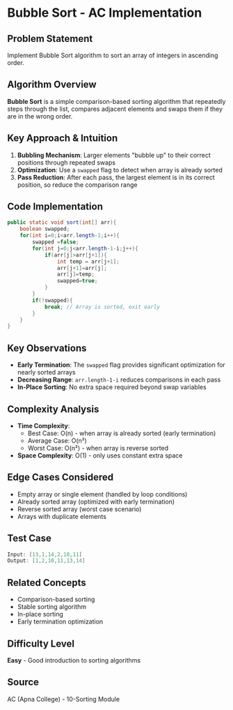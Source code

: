 # Bubble Sort - AC Implementation

## Problem Statement
Implement Bubble Sort algorithm to sort an array of integers in ascending order.

## Algorithm Overview
**Bubble Sort** is a simple comparison-based sorting algorithm that repeatedly steps through the list, compares adjacent elements and swaps them if they are in the wrong order.

## Key Approach & Intuition
1. **Bubbling Mechanism**: Larger elements "bubble up" to their correct positions through repeated swaps
2. **Optimization**: Use a `swapped` flag to detect when array is already sorted
3. **Pass Reduction**: After each pass, the largest element is in its correct position, so reduce the comparison range

## Code Implementation
```java
public static void sort(int[] arr){
    boolean swapped;
    for(int i=0;i<arr.length-1;i++){
        swapped =false;
        for(int j=0;j<arr.length-1-i;j++){
            if(arr[j]>arr[j+1]){
                int temp = arr[j+1];
                arr[j+1]=arr[j];
                arr[j]=temp;
                swapped=true;
            }
        }
        if(!swapped){
            break; // Array is sorted, exit early
        }
    }
}
```

## Key Observations
- **Early Termination**: The `swapped` flag provides significant optimization for nearly sorted arrays
- **Decreasing Range**: `arr.length-1-i` reduces comparisons in each pass
- **In-Place Sorting**: No extra space required beyond swap variables

## Complexity Analysis
- **Time Complexity**: 
  - Best Case: O(n) - when array is already sorted (early termination)
  - Average Case: O(n²)
  - Worst Case: O(n²) - when array is reverse sorted
- **Space Complexity**: O(1) - only uses constant extra space

## Edge Cases Considered
- Empty array or single element (handled by loop conditions)
- Already sorted array (optimized with early termination)
- Reverse sorted array (worst case scenario)
- Arrays with duplicate elements

## Test Case
```java
Input: [13,1,14,2,10,11]
Output: [1,2,10,11,13,14]
```

## Related Concepts
- Comparison-based sorting
- Stable sorting algorithm
- In-place sorting
- Early termination optimization

## Difficulty Level
**Easy** - Good introduction to sorting algorithms

## Source
AC (Apna College) - 10-Sorting Module 